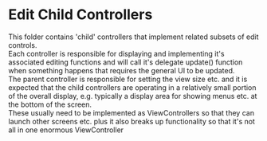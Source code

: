 #  Edit Child Controllers

This folder contains 'child' controllers that implement related subsets of edit controls. <br>
Each controller is responsible for displaying and implementing it's associated editing functions and will call it's delegate update() function when something happens that requires the general UI to be updated.<br>
The parent controller is responsible for setting the view size etc. and it is expected that the child controllers are operating in a relatively small portion of the overall display, e.g. typically a display area for showing menus etc. at the bottom of the screen.<br>
These usually need to be implemented as ViewControllers so that they can launch other screens  etc. plus it also breaks up functionality so that it's not all in one enormous ViewController

